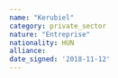 ```yaml
---
name: "Kerubiel"
category: private_sector
nature: "Entreprise"
nationality: HUN
alliance: 
date_signed: '2018-11-12'
---
```

    